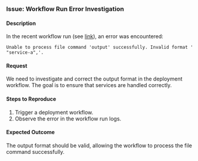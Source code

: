 ### Issue: Workflow Run Error Investigation

#### Description
In the recent workflow run (see [link](https://github.com/octodemo/mono-multi-trigger-russel/actions/runs/17103701312/job/48506902899)), an error was encountered:

```
Unable to process file command 'output' successfully. Invalid format '  "service-a",'.
```

#### Request
We need to investigate and correct the output format in the deployment workflow. The goal is to ensure that services are handled correctly.

#### Steps to Reproduce
1. Trigger a deployment workflow.
2. Observe the error in the workflow run logs.

#### Expected Outcome
The output format should be valid, allowing the workflow to process the file command successfully.